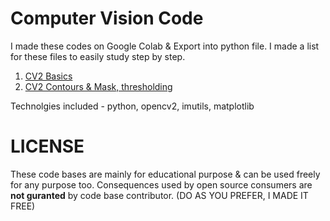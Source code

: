 # Computer Vision Code

I made these codes on Google Colab & Export into python file.
I made a list for these files to easily study step by step.

1. [CV2 Basics](/cv2_tutorials.py)
2. [CV2 Contours & Mask, thresholding](cv2_contours.py)

Technolgies included - python, opencv2, imutils, matplotlib

# LICENSE
These code bases are mainly for educational purpose & can be used freely for any purpose too. Consequences used by open source consumers are **not guranted** by code base contributor. (DO AS YOU PREFER, I MADE IT FREE)